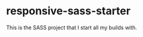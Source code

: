 responsive-sass-starter
=======================

This is the SASS project that I start all my builds with.  

